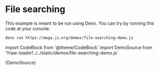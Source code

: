 # File searching

This example is meant to be run using Deno. You can try by running this code at your console:

```bash
deno run https://mega.js.org/demos/file-searching-demo.js
```

import CodeBlock from '@theme/CodeBlock'
import DemoSource from '!!raw-loader!../../static/demos/file-searching-demo.js'

<CodeBlock language="js">{DemoSource}</CodeBlock>
